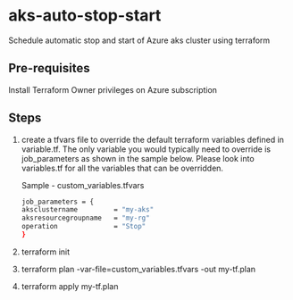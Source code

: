 # aks-auto-stop-start
Schedule automatic stop and start of Azure aks cluster using terraform

## Pre-requisites
Install Terraform
Owner privileges on Azure subscription

## Steps
1. create a tfvars file to override the default terraform variables defined in variable.tf. The only variable you would typically need to override is job_parameters as shown in the sample below. Please look into variables.tf for all the variables that can be overridden. 

   Sample - custom_variables.tfvars
      ```bash
      job_parameters = {
      aksclustername         = "my-aks"
      aksresourcegroupname   = "my-rg"
      operation              = "Stop" 
      }
      ```
    
2. terraform init
3. terraform plan -var-file=custom_variables.tfvars -out my-tf.plan
4. terraform apply my-tf.plan
